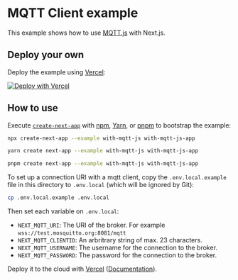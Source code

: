 # MQTT Client example

This example shows how to use [MQTT.js](https://github.com/mqttjs/MQTT.js) with Next.js.

## Deploy your own

Deploy the example using [Vercel](https://vercel.com?utm_source=github&utm_medium=readme&utm_campaign=next-example):

[![Deploy with Vercel](https://vercel.com/button)](https://vercel.com/new/clone?repository-url=https://github.com/vercel/next.js/tree/canary/examples/with-mqtt-js&project-name=with-mqtt-js&repository-name=with-mqtt-js)

## How to use

Execute [`create-next-app`](https://github.com/vercel/next.js/tree/canary/packages/create-next-app) with [npm](https://docs.npmjs.com/cli/init), [Yarn](https://yarnpkg.com/lang/en/docs/cli/create/), or [pnpm](https://pnpm.io) to bootstrap the example:

```bash
npx create-next-app --example with-mqtt-js with-mqtt-js-app
```

```bash
yarn create next-app --example with-mqtt-js with-mqtt-js-app
```

```bash
pnpm create next-app --example with-mqtt-js with-mqtt-js-app
```

To set up a connection URI with a mqtt client, copy the `.env.local.example` file in this directory to `.env.local` (which will be ignored by Git):

```bash
cp .env.local.example .env.local
```

Then set each variable on `.env.local`:

- `NEXT_MQTT_URI`: The URI of the broker. For example `wss://test.mosquitto.org:8081/mqtt`
- `NEXT_MQTT_CLIENTID`: An arbritrary string of max. 23 characters.
- `NEXT_MQTT_USERNAME`: The username for the connection to the broker.
- `NEXT_MQTT_PASSWORD`: The password for the connection to the broker.

Deploy it to the cloud with [Vercel](https://vercel.com/new?utm_source=github&utm_medium=readme&utm_campaign=next-example) ([Documentation](https://nextjs.org/docs/deployment)).
